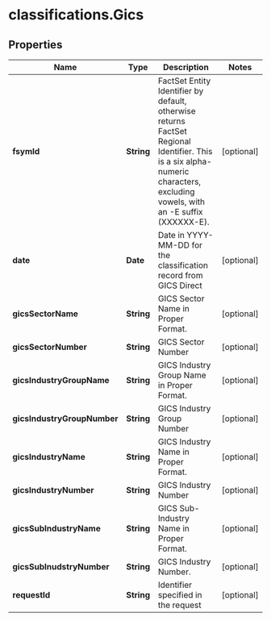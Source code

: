 # classifications.Gics

## Properties

Name | Type | Description | Notes
------------ | ------------- | ------------- | -------------
**fsymId** | **String** | FactSet Entity Identifier by default, otherwise returns FactSet Regional Identifier. This is a six alpha-numeric characters, excluding vowels, with an -E suffix (XXXXXX-E). | [optional] 
**date** | **Date** | Date in YYYY-MM-DD for the classification record from GICS Direct | [optional] 
**gicsSectorName** | **String** | GICS Sector Name in Proper Format. | [optional] 
**gicsSectorNumber** | **String** | GICS Sector Number | [optional] 
**gicsIndustryGroupName** | **String** | GICS Industry Group Name in Proper Format. | [optional] 
**gicsIndustryGroupNumber** | **String** | GICS Industry Group Number | [optional] 
**gicsIndustryName** | **String** | GICS Industry Name in Proper Format. | [optional] 
**gicsIndustryNumber** | **String** | GICS Industry Number | [optional] 
**gicsSubIndustryName** | **String** | GICS Sub-Industry Name in Proper Format. | [optional] 
**gicsSubInudstryNumber** | **String** | GICS Industry Number. | [optional] 
**requestId** | **String** | Identifier specified in the request | [optional] 


